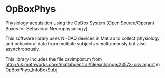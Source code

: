 # OpBoxPhys

Physiology acquisition using the OpBox System (Open Source/Operant Boxes for Behavioral Neurophysiology)
 
This software library uses NI-DAQ devices in Matlab to collect physiology and behavioral data from multiple subjects simultaneously but also asynchronously.

This library includes the file csvimport.m from http://uk.mathworks.com/matlabcentral/fileexchange/23573-csvimport in OpBoxPhys_InfoBoxSubj
